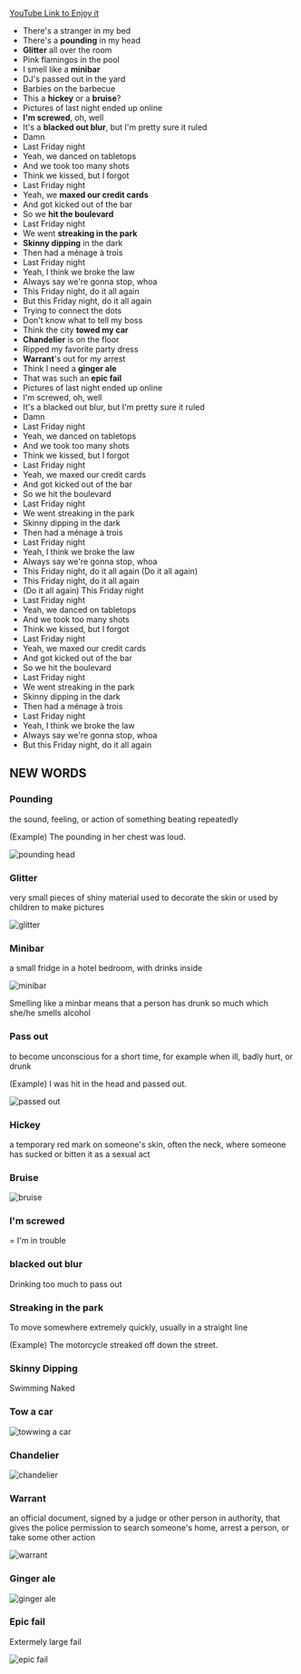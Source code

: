 [YouTube Link to Enjoy it](https://www.youtube.com/watch?v=KlyXNRrsk4A)


- There's a stranger in my bed
- There's a **pounding** in my head
- **Glitter** all over the room
- Pink flamingos in the pool
- I smell like a **minibar**
- DJ's passed out in the yard
- Barbies on the barbecue
- This a **hickey** or a **bruise**?
- Pictures of last night ended up online
- **I'm screwed**, oh, well
- It's a **blacked out blur**, but I'm pretty sure it ruled
- Damn
- Last Friday night
- Yeah, we danced on tabletops
- And we took too many shots
- Think we kissed, but I forgot
- Last Friday night
- Yeah, we **maxed our credit cards**
- And got kicked out of the bar
- So we **hit the boulevard**
- Last Friday night
- We went **streaking in the park**
- **Skinny dipping** in the dark
- Then had a ménage à trois
- Last Friday night
- Yeah, I think we broke the law
- Always say we're gonna stop, whoa
- This Friday night, do it all again
- But this Friday night, do it all again
- Trying to connect the dots
- Don't know what to tell my boss
- Think the city **towed my car**
- **Chandelier** is on the floor
- Ripped my favorite party dress
- **Warrant**'s out for my arrest
- Think I need a **ginger ale**
- That was such an **epic fail**
- Pictures of last night ended up online
- I'm screwed, oh, well
- It's a blacked out blur, but I'm pretty sure it ruled
- Damn
- Last Friday night
- Yeah, we danced on tabletops
- And we took too many shots
- Think we kissed, but I forgot
- Last Friday night
- Yeah, we maxed our credit cards
- And got kicked out of the bar
- So we hit the boulevard
- Last Friday night
- We went streaking in the park
- Skinny dipping in the dark
- Then had a ménage à trois
- Last Friday night
- Yeah, I think we broke the law
- Always say we're gonna stop, whoa
- This Friday night, do it all again (Do it all again)
- This Friday night, do it all again
- (Do it all again) This Friday night
- Last Friday night
- Yeah, we danced on tabletops
- And we took too many shots
- Think we kissed, but I forgot
- Last Friday night
- Yeah, we maxed our credit cards
- And got kicked out of the bar
- So we hit the boulevard
- Last Friday night
- We went streaking in the park
- Skinny dipping in the dark
- Then had a ménage à trois
- Last Friday night
- Yeah, I think we broke the law
- Always say we're gonna stop, whoa
- But this Friday night, do it all again

## NEW WORDS

### Pounding
the sound, feeling, or action of something beating repeatedly

(Example) The pounding in her chest was loud.

![pounding head](throbbing_head.png)

### Glitter
very small pieces of shiny material used to decorate the skin or used by children to make pictures

![glitter](glitter.jpg)

### Minibar
a small fridge in a hotel bedroom, with drinks inside

![minibar](minibar.jpg)

Smelling like a minbar means that a person has drunk so much which she/he smells alcohol

### Pass out
to become unconscious for a short time, for example when ill, badly hurt, or drunk

(Example) I was hit in the head and passed out.

![passed out](passed_out.jpg)


### Hickey
a temporary red mark on someone's skin, often the neck, where someone has sucked or bitten it as a sexual act

### Bruise

![bruise](bruise.jpg)

### I'm screwed
= I'm in trouble

### blacked out blur
Drinking too much to pass out

### Streaking in the park
To move somewhere extremely quickly, usually in a straight line

(Example) The motorcycle streaked off down the street.

### Skinny Dipping
Swimming Naked

### Tow a car

![towwing a car](tow_a_car.jpg)


### Chandelier

![chandelier](chandelier.jpg)

### Warrant
an official document, signed by a judge or other person in authority, that gives the police permission to search someone's home, arrest a person, or take some other action

![warrant](warrant.png)

### Ginger ale

![ginger ale](ginger_ale.jpg)

### Epic fail
Extermely large fail

![epic fail](epic-fail.jpg)